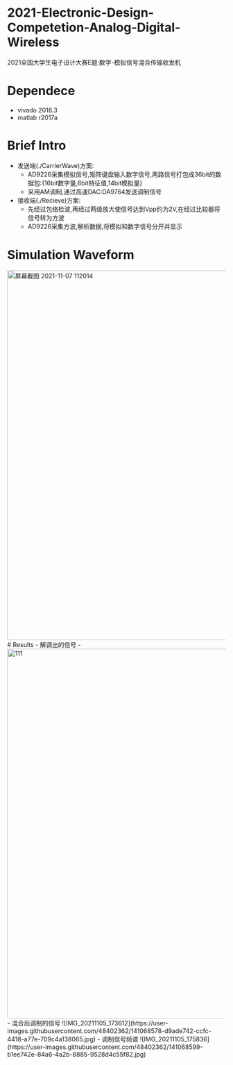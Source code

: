# 2021-Electronic-Design-Competetion-Analog-Digital-Wireless
2021全国大学生电子设计大赛E题:数字-模拟信号混合传输收发机
# Dependece
- vivado 2018.3
- matlab r2017a
# Brief Intro
- 发送端(./CarrierWave)方案:
  - AD9226采集模拟信号,矩阵键盘输入数字信号,两路信号打包成36bit的数据包:{16bit数字量,6bit特征值,14bit模拟量}
  - 采用AM调制,通过高速DAC:DA9764发送调制信号
- 接收端(./Recieve)方案:
  - 先经过包络检波,再经过两级放大使信号达到Vpp约为2V,在经过比较器将信号转为方波
  - AD9226采集方波,解析数据,将模拟和数字信号分开并显示
# Simulation Waveform
<img width="852" alt="屏幕截图 2021-11-07 112014" src="https://user-images.githubusercontent.com/48402362/141067415-7d31e1c4-3c3b-4e75-9d03-5225be0bef6e.png">
# Results
- 解调出的信号
- <img width="852" alt="111" src="https://user-images.githubusercontent.com/48402362/141068510-762280c5-7d74-44c6-b081-b32212d65562.jpg">
- 混合后调制的信号
![IMG_20211105_173612](https://user-images.githubusercontent.com/48402362/141068578-d9ade742-ccfc-4418-a77e-709c4a138065.jpg)
- 调制信号频谱
![IMG_20211105_175836](https://user-images.githubusercontent.com/48402362/141068599-b1ee742e-84a6-4a2b-8885-9528d4c55f82.jpg)

